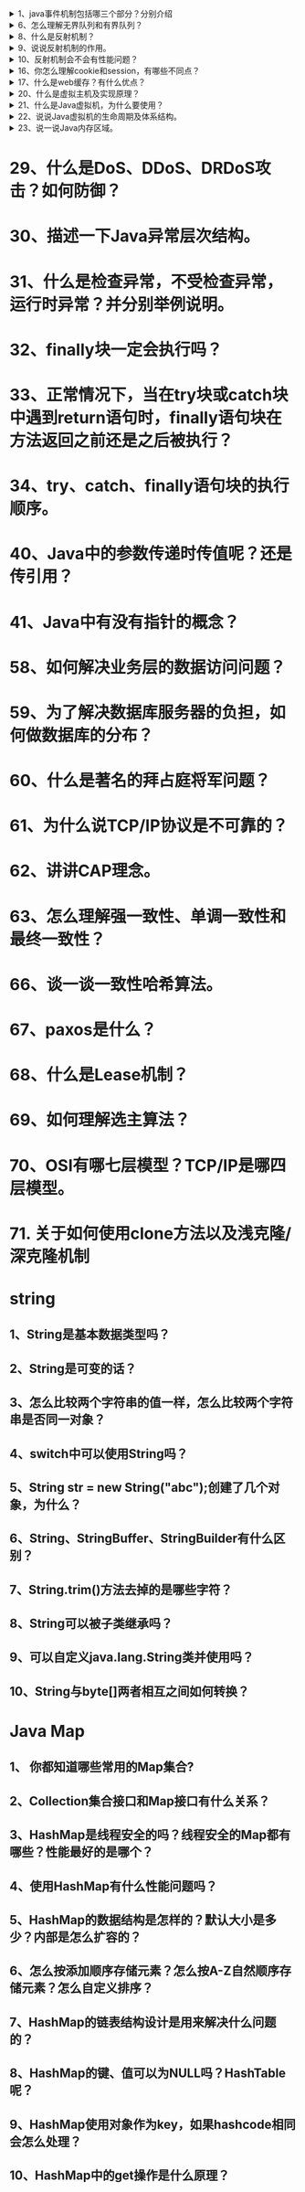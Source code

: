 <details>
<summary>1、java事件机制包括哪三个部分？分别介绍 </summary>


</details>

<details>
<summary> 6、怎么理解无界队列和有界队列？</summary>


</details>


<details>
<summary>8、什么是反射机制？</summary>


</details>

<details>
<summary>9、说说反射机制的作用。</summary>


</details>

<details>
<summary>10、反射机制会不会有性能问题？</summary>



</details>



<details>
<summary>16、你怎么理解cookie和session，有哪些不同点？</summary>



</details>

<details>
<summary>17、什么是web缓存？有什么优点？</summary>


</details>


<details>
<summary>20、什么是虚拟主机及实现原理？</summary>



</details>

<details>
<summary>21、什么是Java虚拟机，为什么要使用？</summary>



</details>

<details>
<summary> 22、说说Java虚拟机的生命周期及体系结构。</summary>


</details>

<details>
<summary> 23、说一说Java内存区域。</summary>



</details>




# 29、什么是DoS、DDoS、DRDoS攻击？如何防御？
# 30、描述一下Java异常层次结构。
# 31、什么是检查异常，不受检查异常，运行时异常？并分别举例说明。
# 32、finally块一定会执行吗？
# 33、正常情况下，当在try块或catch块中遇到return语句时，finally语句块在方法返回之前还是之后被执行？
# 34、try、catch、finally语句块的执行顺序。
# 40、Java中的参数传递时传值呢？还是传引用？
# 41、Java中有没有指针的概念？
# 58、如何解决业务层的数据访问问题？
# 59、为了解决数据库服务器的负担，如何做数据库的分布？
# 60、什么是著名的拜占庭将军问题？
# 61、为什么说TCP/IP协议是不可靠的？
# 62、讲讲CAP理念。
# 63、怎么理解强一致性、单调一致性和最终一致性？
# 66、谈一谈一致性哈希算法。
# 67、paxos是什么？
# 68、什么是Lease机制？
# 69、如何理解选主算法？
# 70、OSI有哪七层模型？TCP/IP是哪四层模型。
# 71. 关于如何使用clone方法以及浅克隆/深克隆机制

# string

## 1、String是基本数据类型吗？
## 2、String是可变的话？
## 3、怎么比较两个字符串的值一样，怎么比较两个字符串是否同一对象？
## 4、switch中可以使用String吗？
## 5、String str = new String("abc");创建了几个对象，为什么？
## 6、String、StringBuffer、StringBuilder有什么区别？
## 7、String.trim()方法去掉的是哪些字符？
## 8、String可以被子类继承吗？
## 9、可以自定义java.lang.String类并使用吗？
## 10、String与byte[]两者相互之间如何转换？

# Java Map
## 1、 你都知道哪些常用的Map集合?
## 2、Collection集合接口和Map接口有什么关系？
## 3、HashMap是线程安全的吗？线程安全的Map都有哪些？性能最好的是哪个？
## 4、使用HashMap有什么性能问题吗？
## 5、HashMap的数据结构是怎样的？默认大小是多少？内部是怎么扩容的？
## 6、怎么按添加顺序存储元素？怎么按A-Z自然顺序存储元素？怎么自定义排序？
## 7、HashMap的链表结构设计是用来解决什么问题的？
## 8、HashMap的键、值可以为NULL吗？HashTable呢？
## 9、HashMap使用对象作为key，如果hashcode相同会怎么处理？
## 10、HashMap中的get操作是什么原理？

